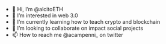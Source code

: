 - 👋 Hi, I’m @alcitoETH
- 👀 I’m interested in web 3.0
- 🌱 I’m currently learning how to teach crypto and blockchain 
- 💞️ I’m looking to collaborate on impact social projects
- 📫 How to reach me @acampenni_ on twitter


<!---
alcitoETH/alcitoETH is a ✨ special ✨ repository because its `README.md` (this file) appears on your GitHub profile.
You can click the Preview link to take a look at your changes.
--->
